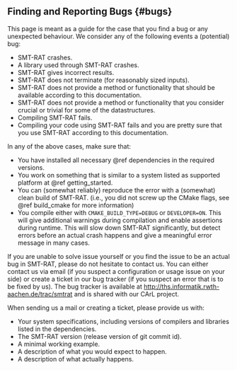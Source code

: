 ## Finding and Reporting Bugs {#bugs}

This page is meant as a guide for the case that you find a bug or any unexpected behaviour.
We consider any of the following events a (potential) bug:
- SMT-RAT crashes.
- A library used through SMT-RAT crashes.
- SMT-RAT gives incorrect results.
- SMT-RAT does not terminate (for reasonably sized inputs).
- SMT-RAT does not provide a method or functionality that should be available according to this documentation.
- SMT-RAT does not provide a method or functionality that you consider crucial or trivial for some of the datastructures.
- Compiling SMT-RAT fails.
- Compiling your code using SMT-RAT fails and you are pretty sure that you use SMT-RAT according to this documentation.

In any of the above cases, make sure that:
- You have installed all necessary @ref dependencies in the required versions.
- You work on something that is similar to a system listed as supported platform at @ref getting_started.
- You can (somewhat reliably) reproduce the error with a (somewhat) clean build of SMT-RAT. (i.e., you did not screw up the CMake flags, see @ref build_cmake for more information)
- You compile either with `CMAKE_BUILD_TYPE=DEBUG` or `DEVELOPER=ON`. This will give additional warnings during compilation and enable assertions during runtime. This will slow down SMT-RAT significantly, but detect errors before an actual crash happens and give a meaningful error message in many cases.

If you are unable to solve issue yourself or you find the issue to be an actual bug in SMT-RAT, please do not hesitate to contact us.
You can either contact us via email (if you suspect a configuration or usage issue on your side) or create a ticket in our bug tracker (if you suspect an error that is to be fixed by us).
The bug tracker is available at http://ths.informatik.rwth-aachen.de/trac/smtrat and is shared with our CArL project.

When sending us a mail or creating a ticket, please provide us with:
- Your system specifications, including versions of compilers and libraries listed in the dependencies.
- The SMT-RAT version (release version of git commit id).
- A minimal working example.
- A description of what you would expect to happen.
- A description of what actually happens.
